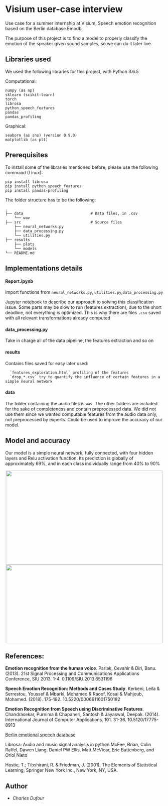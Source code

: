 

# Visium user-case interview

Use case for a summer internship at Visium, Speech emotion recognition based on the Berlin database Emodb

The purpose of this project is to find a model to properly classify the emotion of the speaker given sound samples, so we can do it later live.

## Libraries used
We used the following libraries for this project, with Python 3.6.5


 Computational:

    numpy (as np)
    sklearn (scikit-learn)
    torch
    librosa
    python_speech_features
    pandas
    pandas_profiling

Graphical:

    seaborn (as sns) (version 0.9.0)
    matplotlib (as plt)


## Prerequisites


To install some of the libraries mentioned before, please use the following command (Linux):

    pip install librosa
    pip install python_speech_features
    pip install pandas-profiling

The folder structure has to be the following:

    .
    ├── data                              # Data files, in .csv
        └── wav
    ├── src                               # Source files
        ├── neural_networks.py
        ├── data_processing.py
        └── utilities.py
    ├── results
        ├── plots
        └── models
    └── README.md


## Implementations details


#### Report.ipynb

Import functions from `neural_networks.py`, `utilities.py`,`data_processing.py`

Jupyter notebook to describe our approach to solving this classification issue. Some parts may be slow to run (features extraction),
due to the short deadline, not everything is optimized. This is why there are files `.csv` saved with all relevant transformations
already computed

#### data_processing.py

Take in charge all of the data pipeline, the features extraction and so on

#### results

Contains files saved for easy later used:

      `features_exploration.html` profiling of the features
      `drop_*.csv` try to quantify the influence of certain features in a simple neural network

 #### data
  The folder containing the audio files is `wav`. The other folders are included for the sake of completeness and contain preprocessed data. We did not use them since we wanted computable features from the audio data only, not preprocessed by experts. Could be used to improve the accuracy of our model.


## Model and accuracy

Our model is a simple neural network, fully connected, with four hidden layers and Relu activation function. Its prediction is globally of approximately 69%, and in each class individually range from 40% to 90%


<p align="center">

<img src="https://github.com/dufourc1/visium_use_case/blob/master/results/plots/neural_net_fully%20connected.png" height="300" width="500">

<img src="https://github.com/dufourc1/visium_use_case/blob/master/results/plots/neural_net_fully%20connected_accuracy_per_class.png" height="250" width="500">

</p>


## References:
  **Emotion recognition from the human voice**. Parlak, Cevahir & Diri, Banu. (2013).  21st Signal Processing and Communications Applications Conference, SIU 2013. 1-4. 0.1109/SIU.2013.6531196


  **Speech Emotion Recognition: Methods and Cases Study**. Kerkeni, Leila & Serrestou, Youssef & Mbarki, Mohamed & Raoof, Kosai & Mahjoub, Mohamed. (2018). 175-182. 10.5220/0006611601750182


  **Emotion Recognition from Speech using Discriminative Features**. Chandrasekar, Purnima & Chapaneri, Santosh & Jayaswal, Deepak. (2014). International Journal of Computer Applications. 101. 31-36. 10.5120/17775-8913


  [Berlin emotional speech database](http://emodb.bilderbar.info/index-1024.html)


  Librosa: Audio and music signal analysis in python.McFee, Brian, Colin Raffel, Dawen Liang, Daniel PW Ellis, Matt McVicar, Eric Battenberg, and Oriol Nieto


  Hastie, T.; Tibshirani, R. & Friedman, J. (2001), The Elements of Statistical Learning, Springer New York Inc., New York, NY, USA.


## Author

* *Charles Dufour*
